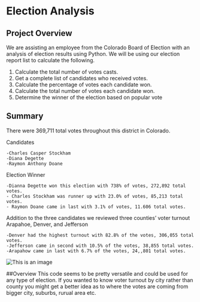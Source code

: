 # Election Analysis


## Project Overview

We are assisting an employee from the Colorado Board of Election with an analysis of election results
using Python. We will be using our election report list to calculate the following.

1.	Calculate the total number of votes casts.
2.	Get a complete list of candidates who received votes.
3.	Calculate the percentage of votes each candidate won.
4.	Calculate the total number of votes each candidate won.
5.	Determine the winner of the election based on popular vote


## Summary

There were 369,711 total votes throughout this district in Colorado. 

Candidates

    -Charles Casper Stockham
    -Diana Degette
    -Raymon Anthony Doane

Election Winner

    -Dianna Degette won this election with 738% of votes, 272,892 total votes.
    - Charles Stockham was runner up with 23.0% of votes, 85,213 total votes.
    - Raymon Doane came in last with 3.1% of votes, 11.606 total votes.

Addition to the three candidates we reviewed three counties’ voter turnout Arapahoe, Denver, and Jefferson

    -Denver had the highest turnout with 82.8% of the votes, 306,055 total votes.
    -Jefferson came in second with 10.5% of the votes, 38,855 total votes.
    -Arapahow came in last with 6.7% of the votes, 24,,801 total votes.


![This is an image](https://raw.githubusercontent.com/BrenyaSkaggs/Election_Analysis/main/Resources/Candidate%20-%20County%20Turnout.png)  


##Overview
This code seems to be pretty versatile and could be used for any type of election. If you wanted to know voter turnout by city rather than county you might get a better idea as to where the votes are coming from bigger city, suburbs, rurual area etc. 


